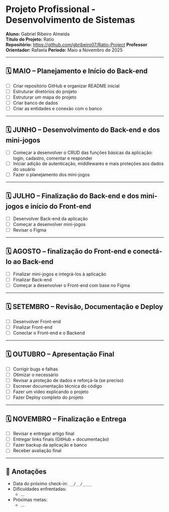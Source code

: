 # Projeto Profissional - Desenvolvimento de Sistemas

**Aluno:** Gabriel Ribeiro Almeida  
**Título do Projeto:** Ratio  
**Repositório:** https://github.com/gbribeiro07/Ratio-Project
**Professor Orientador:** Rafaela
**Período:** Maio a Novembro de 2025

---

## 🗓️ MAIO – Planejamento e Início do Back-end

- [ ] Criar repositório GitHub e organizar README inicial
- [ ] Estruturar diretórios do projeto
- [ ] Estruturar um mapa do projeto
- [ ] Criar banco de dados
- [ ] Criar as entidades e conexão com o banco

---

## 🗓️ JUNHO – Desenvolvimento do Back-end e dos mini-jogos

- [ ] Começar a desenvolver o CRUD das funções básicas da aplicação: login, cadastro, comentar e responder
- [ ] Iniciar adição de autenticação, middlewares e mais proteções aos dados do usuário
- [ ] Fazer o planejamento dos mini-jogos

---

## 🗓️ JULHO – Finalização do Back-end e dos mini-jogos e início do Front-end

- [ ] Desenvolver Back-end da aplicação
- [ ] Começar a desenvolver mini-jogos
- [ ] Revisar o Figma

---

## 🗓️ AGOSTO – finalização do Front-end e conectá-lo ao Back-end

- [ ] Finalizar mini-jogos e integrá-los à aplicação
- [ ] Finalizar Back-end
- [ ] Começar a desenvolver o Front-end com base no Figma

---

## 🗓️ SETEMBRO – Revisão, Documentação e Deploy

- [ ] Desenvolver Front-end
- [ ] Finalizar Front-end
- [ ] Conectar o Front-end e o Backend

---

## 🗓️ OUTUBRO – Apresentação Final

- [ ] Corrigir bugs e falhas
- [ ] Otimizar o necessário
- [ ] Revisar a proteção de dados e reforçá-la (se preciso)
- [ ] Escrever documentação técnica do código
- [ ] Fazer um vídeo explicando o projeto
- [ ] Fazer Deploy completo do projeto

---

## 🗓️ NOVEMBRO – Finalização e Entrega

- [ ] Revisar e entregar artigo final
- [ ] Entregar links finais (GitHub + documentação)
- [ ] Fazer backup da aplicação e banco
- [ ] Receber avaliação final

---

## 📌 Anotações

- Data do próximo check-in: `__/__/____`
- Dificuldades enfrentadas:
  - ...
- Próximas metas:
  - ...
